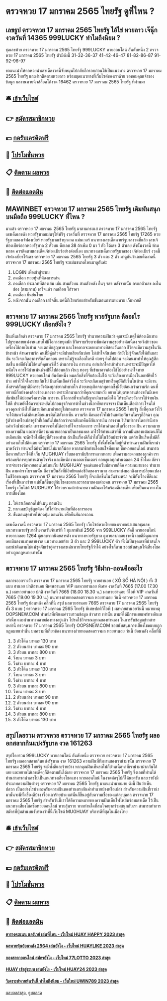 # ตรวจหวย 17 มกราคม 2565 ไทยรัฐ ดูที่ไหน ?
## เลขธูป ตรวจหวย 17 มกราคม 2565 ไทยรัฐ ไอ้ไข่ หวยลาว เจ๊นุ๊ก งวดวันที่ 14365 999LUCKY ทำไมถึงนิยม ?
ชุดเลขท้าย ตรวจหวย 17 มกราคม 2565 ไทยรัฐ 999LUCKY หวยออนไลน์ อันดับหนึ่ง 2 ตรวจหวย 17 มกราคม 2565 ไทยรัฐ ตัวมีดังนี้
31-32-36-37
41-42-46-47
81-82-86-87
91-92-96-97

ขอแนะนำให้คอหวยนำเลขเด็ดงวดนี้จับหมุนไปกลับอีกรอบก่อนใช้เป็นแนวทาง ตรวจหวย 17 มกราคม 2565 ไทยรัฐ และฝากติดตามหวยลาว พร้อมชุดแนวทางที่เว็บไซต์ของเราด้วย
ขอขอบคุณเจ้าของข้อมูล
ผลงานหวยนิวส์ล็อตโต้งวด 16462 ตรวจหวย 17 มกราคม 2565 ไทยรัฐ ที่ผ่านมา

## 🛎 [เข้าเว็บไซต์](https://bit.ly/3BG5bNw)
## 👉 [สมัครสมาชิกหวย](https://bit.ly/3BG5bNw)
## 💵 [กดรับเครดิตฟรี](https://bit.ly/3C3mvgS)
## 👑 [โปรโมชั่นหวย](https://bit.ly/3C3mvgS)
## 📋 [ติดตาม ผลหวย](https://bit.ly/3C3mvgS)
## 📱 [ติดต่อแอดมิน](https://bit.ly/3C3mvgS)

## MAWINBET ตรวจหวย 17 มกราคม 2565 ไทยรัฐ เดิมพันสนุกบนมือถือ 999LUCKY ที่ไหน ?
มาแล้ว ตรวจหวย 17 มกราคม 2565 ไทยรัฐ มาตามกระแส ตรวจหวย 17 มกราคม 2565 ไทยรัฐ เลขเด็ดเลขดัง หวยรัฐบาลแม่นๆให้ฟรีๆ งวดวันที่ ตรวจหวย 17 มกราคม 2565 ไทยรัฐ 17265 หวยรัฐบาลของเจ้ฟองเบียร์ หวยรัฐบาลเข้าทุกงวด แม่นเวอร์ แนวทางเลขเด็ดหวยรัฐบาลงวดที่แล้ว เลขเจ้ฟองเบียร์ออกหวยรัฐบาล 2 ตัวบน คือเลข 38 ถ้าเพิ่ม 0 มา 1 ตัว ได้เลข 3 ตัวเลย ดังนั้นงวดนี้ ห้ามพลาด ควรติดตามเลขเด็ดเจ้ฟองเบียร์อย่างต่อเนื่อง แนวทางเลขเด็ดหวยรัฐบาลของ เจ้ฟองเบียร์ งวดนี้ เจ้ฟองเบียรให้เลข ตรวจหวย 17 มกราคม 2565 ไทยรัฐ 3 ตัว และ 2 ตัว มาดูกันว่าเลขเด็ดงวดนี้ ตรวจหวย 17 มกราคม 2565 ไทยรัฐ จะแม่นขนาดไหนมาดูกันค่ะ
1. LOGIN เพื่อเข้าสู่ระบบ
2. กดเลือก หวยหุ้นที่ต้องการเล่น
3. กดเลือก ประเภทที่ต้องเล่น เช่น สามตัวบน สามตัวหลัง อื่นๆ ฯลฯ หลังจากนั้น กรอกตัวเลข ลงในช่อง (ตามภาพ) เสร็จแล้ว กดเลือก ใส่ราคา
4. กดเลือก ยืนยันโพย
5. หลังจากนั้น กดเลือก เสร็จสิ้น แค่นี้ก็เรียบร้อยสำหรับขั้นตอนการแทงหวย เว็บหวยดี

## ตรวจหวย 17 มกราคม 2565 ไทยรัฐ หวยรัฐบาล คืออะไร 999LUCKY เลือกยังไง ?
ฝันเห็นเสือดำ ตรวจหวย 17 มกราคม 2565 ไทยรัฐ ทำนายความฝันว่า คุณจะมีเหตุให้ต้องเดินทาง ไปธุระหลายแห่งจนแทบไม่มีโอกาสหยุดพัก ชีวิตราบเรียบจะมีแต่ความสุขอย่างต่อเนื่อง ระวังข้าวของเครื่องใช้ภายในบ้าน จะแตกหักสูญหาย และโชคลาภจะลอยมาทางทิสตะวันออก ชีวิตจะมีความสุขในวันข้างหน้า
ด้านความรัก คนที่มีคู่แล้วจะมีปากเสียงกันบ่อย ไม่เข้าใจกันบ่อย ถ้ายังไม่รู้จักอภัยให้กันและกัน ระวังจะเกิดอาการรักสั่นคลอน เพราะไม่รู้จะเลือกใครดี ค่อยๆ คิดไปก่อน จะมีคนมาทำให้คุณรู้สึกสดชื่น แต่ก็ยังไม่ใช่คนที่คุณหวังไว้
ด้านการเงิน การงาน อย่าฝากใครเข้าทำงานเพราะจะมีปัญหาให้หนักใจ ควรให้ผ่านพ้นช่วงปีนี้ไปก่อนแล้ว เงินๆ ทองๆ ที่เข้ามาอาจต้องใช้ไปอย่างน่าใจหาย 999LUCKY หวยออนไลน์ อันดับหนึ่ง หมดกับสิ่งที่จับต้องไม่ได้ ระวังเรื่องการเมืองในออฟฟิศไว้บ้าง อย่าไว้ใจใครง่ายเกินไป
ฝันเห็นเสือดำวิ่งไล่ ระวังจะเกิดเหตุร้ายหรืออุบัติภัยขึ้นในบ้าน จะมีงานสังสรรค์กับญาติมิตรระวังต้องทุกข์ยากลำบากใจ ด้วยเหตุเกิดจากบุคคลซึ่งมีวัยอ่อนกว่าความรัก คนที่อยากมีกิ๊กบ้างคงต้องร้องเพลงรอ เพราะอีกนานกว่าที่คุณจะสมหวัง อยากได้บุตรหลานต้องขยันมีเพศสัมพันธ์ให้บ่อยครั้งการเงิน การงาน มีโอกาสที่จะเกิดปัญหาเงินขาดมือได้ ให้ระมัดระวังการใช้จ่ายเงินให้ดี ประหยัดได้ควรประหยัดไปก่อนธุรกิจการค้าในช่วงนี้อาศัยการเจรจา
ฝันเห็นเสือดำกระโจนใส่ ดวงคุณกำลังไปได้สวยมีคนมาช่วยอยู่ไม่ขาดสาย ตรวจหวย 17 มกราคม 2565 ไทยรัฐ สิ่งที่คุณหวังไว้จะได้สมหวังดังคิดเหมือนเนรมิตได้ดังตาเห็น ความรัก มีคนเอาใจไม่เว้นแต่ละวันจนใครๆก็อิจฉา คุณรู้ตัวบ้างหรือเปล่าคู่รักที่เลิกกันไปแล้วกว่าจะกลับมาคืนดีกันการเงิน การงาน ริเริ่มทำการใดอย่านั่งรอแค่หวังน้ำบ่อหน้า เพราะอาจจะไม่ได้อย่างที่ใจเราต้องการ
เราได้หาคำตอบในเรื่องของ ฝัน ความหมายของความฝัน และการตีความหมายออกมาเป็นเลขมงคล มาไว้ให้ท่านแล้วที่นี้ ความฝันของแต่ละคนก็ไม่เหมือนกัน จะดีหรือไม่ก็อยู่ที่ตัวของท่าน ถ้าเป็นเรื่องดีก็นำไปใช้ในชีวิตประจำวัน แต่ถ้าเป็นเรื่องไม่ดีก็อย่าเอาเก็บไปคิดเลย ตรวจหวย 17 มกราคม 2565 ไทยรัฐ ทั้งนี้ทั้งนั้นก็อยู่ที่ตัวท่านความฝันที่เรานำมาหวังว่า ท่านจะได้ประโยชน์ไม่มากก็น้อย
หากสมาชิกท่านใดสนใจที่อยาก ซื้อหวยออนไลน์ สามารถซื้อหวยกับเราได้ที่ เว็บ MUGHUAY เว็บของเรามีบริการหลากหลาย เพื่อความสะดวกของลูกค้า เราพร้อมบริการทุกท่านด้วยใจจริง และมีพนักงานคอลเซ็นเตอร์ คอยดูแลทุกท่านตลอด 24 ชั่วโมง
อัตราการจ่ายรางวัลหวยออนไลน์บนเว็บ MUGHUAY
จุดเด่นของเว็บมักหวยก็คือ
ความหมายของ ทำนายฝัน ตามตำราโบราณนั้น ถือว่าเป็นสิ่งที่มีอิทธิพลต่อชีวิตของเรามาก สามารถบ่งบอกถึงการเปลี่ยนแปลงในชีวิตของคุณ ตรวจหวย 17 มกราคม 2565 ไทยรัฐ ที่จะเกิดขึ้นในวันข้างหน้า จะมีทั้งเรื่องที่ดีและเรื่องที่เป็นลางร้าย แต่นั้นก็ขึ้นอยู่กับโชคชะตาและวาสนาของแต่ละคน ตรวจหวย 17 มกราคม 2565 ไทยรัฐ เว็บไซต์ MUGHUAY ได้รวบรวมคำทำนายความฝันมาให้พร้อมตีเลขเด็ด เพื่อเป็นแนวทางในการเสี่ยงโชค
1. ให้เราเลือกกดไปที่เมนู ถอนเงิน
2. หากเลขบัญชีถูกต้อง ให้ใส่จำนวนเงินที่ต้องการถอน
3. ขั้นตอนสุดท้ายให้กดปุ่ม ถอนเงิน เพื่อยืนยันการถอน

เลขเด็ดงวดนี้ ตรวจหวย 17 มกราคม 2565 ไทยรัฐ เว็บไซต์หวยไทยของเราขอนำเสนอชุดเลขแนวทางหวยรัฐบาลในงวดวันจันทร์ที่ 1 กุมภาพันธ์ 2566 จาก 999LUCKY ลัคกี้ หวยออนไลน์ หวยลาภลอย 1264 ชุดเลขจากนิตยสารดัง แนวทางหวยรัฐบาล ดูหวยลาภลอยงวดนี้ เลขดีมีคุณภาพ เคยมีผลงานมาหลายงวด แนวทางเลขท้าย 3 ตัว และ 2 999LUCKY ตัว ทั้งนี้เป็นชุดเลขที่น่าสนใจ และน่าติดตามไม่แพ้ชุดจับเข้าคู่ตารางเลขเด่นหวยไทยรัฐก็ว่าได้ อย่างไรก็ตาม ขอสนับสนุนให้เสี่ยงโชคอย่างถูกกฎหมายเท่านั้น

## ตรวจหวย 17 มกราคม 2565 ไทยรัฐ วิธีฝาก-ถอนคืออะไร
ผลการออกรางวัล ตรวจหวย 17 มกราคม 2565 ไทยรัฐ หวยฮานอย ( XỔ SỐ HÀ NỘI ) ทั้ง 3 แบบ ฮานอย ปกติฮานอย พิเศษฮานอย VIP
ผลหวยฮานอย พิเศษ งวดวันที่ 7665 (17.00 17.30 น.)
ผลหวยฮานอย ปกติ งวดวันที่ 7665 (18.00 18.30 น.)
ผลหวยฮานอย วีไอพี VIP งวดวันที่ 7665 (19.00 19.30 น.)
 แนวทางถ่ายทอดสดตรวจผล หวยฮานอย วันนี้ ตรวจหวย 17 มกราคม 2565 ไทยรัฐ ย้อนหลัง คลิ๊กที่นี่ 
สรุป ผลหวยฮานอย 7665 ตรวจหวย 17 มกราคม 2565 ไทยรัฐ ทั้ง 3 แบบ ( ตรวจหวย 17 มกราคม 2565 ไทยรัฐ พิเศษปกติวีไอพี ) ผลหวยฮานอยวันนี้
หมายเหตุ OOPSNEW.COM ทำหน้าที่เพียงแค่รวบรวมข้อมูล ข่าวสาร เท่านั้น ตามที่ได้มีการเผยแพร่ทางอินเตอร์เน็ท และผ่านทางหลายช่องทางอยู่แล้ว โปรดใช้วิจารณญาณของท่านเอง ในการรับข้อมูลข่าวสารเหล่านี้ ตรวจหวย 17 มกราคม 2565 ไทยรัฐ OOPSNEW.COM ขอสนับสนุนการเสี่ยงโชคแบบถูกกฎหมายเท่านั้น
บทความที่เกี่ยวข้อง
แนวทางถ่ายทอดสดตรวจผล หวยฮานอย วันนี้ ย้อนหลัง คลิ๊กที่นี่
1. 3 ตัวโต๊ด บาทละ 130 บาท
2. 2 ตัวบนล่าง บาทละ 90 บาท
3. 3 ตัวบน บาทละ 800 บาท
4. วิ่งบน บาทละ 3 บาท
5. วิ่งล่าง บาทละ 4 บาท
6. 3 ตัวโต๊ด บาทละ 130 บาท
7. วิ่งบน บาทละ 3 บาท
8. วิ่งล่าง บาทละ 4 บาท
9. 3 ตัวบน บาทละ 800 บาท
10. วิ่งบน บาทละ 3 บาท
11. 2 ตัวบนล่าง บาทละ 90 บาท
12. 2 ตัวบนล่าง บาทละ 90 บาท
13. วิ่งล่าง บาทละ 4 บาท
14. 3 ตัวบน บาทละ 800 บาท
15. 3 ตัวโต๊ด บาทละ 130 บาท

## สรุปโดยรวม ตรวจหวย ตรวจหวย 17 มกราคม 2565 ไทยรัฐ ผลออกสลากกินแบ่งรัฐบาล งวด 161263
สรุปโดยรวม 999LUCKY หวยออนไลน์ อันดับหนึ่ง ตรวจหวย ตรวจหวย 17 มกราคม 2565 ไทยรัฐ ผลออกสลากกินแบ่งรัฐบาล งวด 161263 ความฝันที่ทีมงานของเรานำมานั้น ตรวจหวย 17 มกราคม 2565 ไทยรัฐ จะมีทั้งดีและร้ายบ้าง หากคุณฝันเห็นรถไฟก็อ่านเนื้อหาที่เรานำมาฝากกันได้เลย และอยากได้เลขเด็ดๆก็ติดตามกันได้เลย ตรวจหวย 17 มกราคม 2565 ไทยรัฐ ซึ่งเลขที่ท่านได้ท่านสามารถนำเลขไปเป็นแนวทางเสี่ยงโชคแทง หวยออนไลน์ ในงวดต่อๆไปก็ได้นะครับ และเรายังมีประเภทความฝันต่างๆ ตรวจหวย 17 มกราคม 2565 ไทยรัฐ มาแนะนำมากมาย ดังนี้
ฝันว่าเห็นปลวก เป็นอย่างไรบ้างละครับความฝันของท่านตรงกันคำทำนายบ้างหรือเปล่า สำหรับความฝันที่เรานำมานั้นจะมีทั้งเรื่องดีบ้าง เรื่องเลวร้ายบ้าง แต่นั้นก็ขึ้นอยู่กับความเชื่อของแต่ละบุคคล ตรวจหวย 17 มกราคม 2565 ไทยรัฐ สำหรับวันนี้เราได้ตีความหมายของความฝันเห็นไฟไหม้พร้อมเลขเด็ด ไว้เป็นแนวทางเสี่ยงโชคซื้อหวยออนไลน์ หวยลุ้นรวย หากท่านใดที่สนใจอยากร่วมสนุกกับเรา สามารถทำการสมัครที่ปุ่มด้านบนรับรองว่าที่นี่เว็บไซต์ MUGHUAY บริการดีที่สุดในเมืองไทย

## 🛎 [เข้าเว็บไซต์](https://bit.ly/3BG5bNw)
## 👉 [สมัครสมาชิกหวย](https://bit.ly/3BG5bNw)
## 💵 [กดรับเครดิตฟรี](https://bit.ly/3C3mvgS)
## 👑 [โปรโมชั่นหวย](https://bit.ly/3C3mvgS)
## 📋 [ติดตาม ผลหวย](https://bit.ly/3C3mvgS)
## 📱 [ติดต่อแอดมิน](https://bit.ly/3C3mvgS)

#### [ตารางคะแนน นอร์เวย์ เล่นที่ไหน - เว็บใหม่ HUAY HAPPY 2023 ล่าสุด](https://atom.io/themes/ตารางคะแนน%20นอร์เวย์%20เล่นที่ไหน%20-%20เว็บใหม่%20huay%20happy%202023%20ล่าสุด)
#### [ผลหวยหุ้นย้อนหลัง 2564 เล่นยังไง - เว็บใหม่ HUAYLIKE 2023 ล่าสุด](https://atom.io/themes/ผลหวยหุ้นย้อนหลัง%202564%20เล่นยังไง%20-%20เว็บใหม่%20huaylike%202023%20ล่าสุด)
#### [กองสลากออนไลน์ สมัครยังไง - เว็บใหม่ 77LOTTO 2023 ล่าสุด](https://atom.io/themes/กองสลากออนไลน์%20สมัครยังไง%20-%20เว็บใหม่%2077lotto%202023%20ล่าสุด)
#### [HUAY เข้าสู่ระบบ เล่นยังไง - เว็บใหม่ HUAY24 2023 ล่าสุด](https://atom.io/themes/huay%20เข้าสู่ระบบ%20เล่นยังไง%20-%20เว็บใหม่%20huay24%202023%20ล่าสุด)
#### [วิเคราะห์หวยหุ้นวันนี้ ทำไมถึงนิยม - เว็บใหม่ UWIN789 2023 ล่าสุด](https://atom.io/themes/วิเคราะห์หวยหุ้นวันนี้%20ทำไมถึงนิยม%20-%20เว็บใหม่%20uwin789%202023%20ล่าสุด)

[ผลบอลล่าสุด](https://siamsport.tv "ผลบอลล่าสุด"), [ดูบอลสด](https://siamsport.tv/ดูบอลสด "ดูบอลสด")